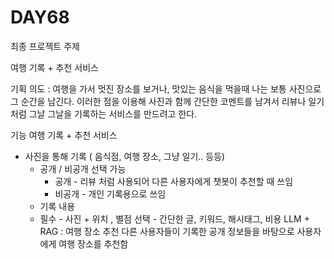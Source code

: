 # DAY68


최종 프로젝트 주제

여행 기록 + 추천 서비스

기획 의도 :
여행을 가서 멋진 장소를 보거나, 맛있는 음식을 먹을때 나는 보통 사진으로 그 순간을 남긴다.
이러한 점을 이용해 사진과 함께 간단한 코멘트를 남겨서 리뷰나 일기 처럼 그날 그날을 기록하는 서비스를 만드려고 한다.

기능
여행 기록 + 추천 서비스
* 사진을 통해 기록 ( 음식점, 여행 장소, 그냥 일기.. 등등)
  * 공개 / 비공개 선택 가능
    * 공개 - 리뷰 처럼 사용되어 다른 사용자에게 챗봇이 추천할 때 쓰임
    * 비공개 - 개인 기록용으로 쓰임
  * 기록 내용
  * 필수 - 사진 + 위치 , 별점
선택 - 간단한 글, 키워드, 해시태그, 비용
LLM + RAG : 여행 장소 추천
다른 사용자들이 기록한 공개 정보들을 바탕으로 사용자에게 여행 장소를 추천함

